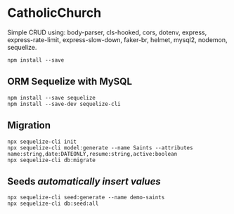 # CatholicChurch

Simple CRUD using: body-parser, cls-hooked, cors, dotenv, express, express-rate-limit, express-slow-down, faker-br, helmet, mysql2, nodemon, sequelize.

```
npm install --save
```

## ORM Sequelize with MySQL

```
npm install --save sequelize
npm install --save-dev sequelize-cli
```

## Migration

```
npx sequelize-cli init
npx sequelize-cli model:generate --name Saints --attributes name:string,date:DATEONLY,resume:string,active:boolean
npx sequelize-cli db:migrate
```

## Seeds ***automatically insert values*** 

```
npx sequelize-cli seed:generate --name demo-saints
npx sequelize-cli db:seed:all
```

